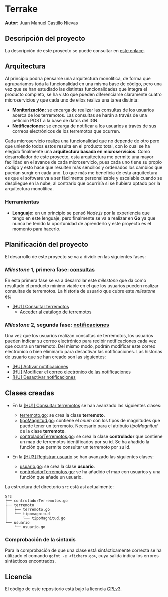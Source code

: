 # Terrake

**Autor:** Juan Manuel Castillo Nievas

## Descripción del proyecto

La descripción de este proyecto se puede consultar en [este enlace](https://github.com/Jumacasni/Terrake/blob/main/docs/descripcion_proyecto.md).

## Arquitectura

Al principio podría pensarse una arquitectura monolítica, de forma que agruparíamos toda la funcionalidad en una misma base de código, pero una vez que se han estudiado las distintas funcionalidades que integra el producto completo, se ha visto que pueden diferenciarse claramente cuatro microservicios y que cada uno de ellos realiza una tarea distinta:
* **Monitorización:** se encarga de realizar las consultas de los usuarios acerca de los terremotos. Las consultas se harán a través de una petición POST a la base de datos del IGN.
* **Notificaciones:** se encarga de notificar a los usuarios a través de sus correos electrónicos de los terremotos que ocurren.

Cada microservicio realiza una funcionalidad que no depende de otro pero que uniendo todos estos resulta en el producto total, con lo cual se ha elegido finalmente una **arquitectura basada en microservicios**. Como desarrollador de este proyecto, esta arquitectura me permite una mayor facilidad en el avance de cada microservicio, pues cada uno tiene su propio código y esto hace que resulten más sencillos y ordenados los cambios que puedan surgir en cada uno. Lo que más me beneficia de esta arquitectura es que el software va a ser fácilmente personalizable y escalable cuando se despliegue en la nube, al contrario que ocurriría si se hubiera optado por la arquitectura monolítica.

### Herramientas

* **Lenguaje:** en un principio se pensó *Node.js* por la experiencia que tengo en este lenguaje, pero finalmente se va a realizar en **Go** ya que nunca he tenido la oportunidad de aprenderlo y este proyecto es el momento para hacerlo.

## Planificación del proyecto

El desarrollo de este proyecto se va a dividir en las siguientes fases:

### *Milestone* 1, primera fase: [**consultas**](https://github.com/Jumacasni/Terrake/milestone/7)

En esta primera fase se va a desarrollar este *milestone* que da como resultado el producto mínimo viable en el que los usuarios pueden realizar consultas de terremotos. La historia de usuario que cubre este *milestone* es:

* [[HU1] Consultar terremotos](https://github.com/Jumacasni/Terrake/issues/70)
  * [Acceder al catálogo de terremotos](https://github.com/Jumacasni/Terrake/issues/74)

### *Milestone* 2, segunda fase: [**notificaciones**](https://github.com/Jumacasni/Terrake/milestone/6)

Una vez que los usuarios realizan consultas de terremotos, los usuarios pueden indicar su correo electrónico para recibir notificaciones cada vez que ocurra un terremoto. Del mismo modo, podrán modificar este correo electrónico o bien eliminarlo para desactivar las notificaciones. Las historias de usuario que se han creado son las siguientes:

* [[HU] Activar notificaciones](https://github.com/Jumacasni/Terrake/issues/71)
* [[HU] Modificar el correo electrónico de las notificaciones](https://github.com/Jumacasni/Terrake/issues/72)
* [[HU] Desactivar notificaciones](https://github.com/Jumacasni/Terrake/issues/73)

## Clases creadas

* En la [[HU1] Consultar terremotos](https://github.com/Jumacasni/Terrake/issues/56) se han avanzado las siguientes clases:
  * [terremoto.go](https://github.com/Jumacasni/Terrake/blob/main/src/terremoto/terremoto.go): se crea la clase **terremoto**.
  * [tipoMagnitud.go](https://github.com/Jumacasni/Terrake/blob/main/src/terremoto/tipomagnitud/tipoMagnitud.go): contiene el *enum* con los tipos de magnitudes que puede tener un terremoto. Necesario para el atributo *tipoMagnitud* de la clase **terremoto**.
  * [controladorTerremotos.go](https://github.com/Jumacasni/Terrake/blob/main/src/controladorTerremotos.go): se crea la clase **controlador** que contiene un map de terremotos identificados por su id. Se ha añadido la función que permite consultar un terremoto por su id.

* En la [[HU3] Registrar usuario](https://github.com/Jumacasni/Terrake/issues/58) se han avanzado las siguientes clases:
  * [usuario.go](https://github.com/Jumacasni/Terrake/blob/main/src/usuario/usuario.go): se crea la clase **usuario**.
  * [controladorTerremotos.go](https://github.com/Jumacasni/Terrake/blob/main/src/controladorTerremotos.go): se ha añadido el map con usuarios y una función que añade un usuario.
  
La estructura del directorio ``src`` está así actualmente:

```
src
├── controladorTerremotos.go
├── terremoto
│   ├── terremoto.go
│   └── tipomagnitud
│       └── tipoMagnitud.go
└── usuario
    └── usuario.go

```

### Comprobación de la sintaxis

Para la comprobación de que una clase está sintácticamente correcta se ha utilizado el comando ``gofmt -e <fichero.go>``, cuya salida indica los errores sintácticos encontrados.

## Licencia

El código de este repositorio está bajo la licencia [GPLv3](./LICENSE).
